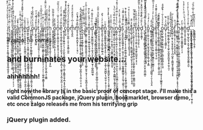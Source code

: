 ï͈̦͚̗̙͕̳͈̩͇̮̺̞̫͍͙̠͎̥̱͇̘̞͇̟͍̼̯̫̼͙͈̭̲̘͚̯̝̙̩͐ͨ̔ͪ̍̌̽͂ͩͤͫ̌̾ͪͫ̏ͩͅt͎̠͔̼̯̗͈̫͑ͬ̈͊ͣͭ̐́ͬ̍̈͊̇ͩ̿ͬ̇̿͛ ̱͓͖̭̩̱͚͍̤̮͔̼̪̭̩̖̘̰̫̥̪̱͖͖̫̥̯͙̻̤̳̖͓͔̣͚ͨͮͧ̄̆ͪ̇̄͐ͩ̋ͭ͂̋ͥṣ͈͈͓̱̯̝͙͕̻̟͖̼̼̫̟̱̰̩̞̹̦͔͉̖̫̘̣͔̜̮̹̹̼͎̲̟̖̯̟̝̫̥̪͕̜̜̙̩͉͕̅̍̉̓ͨ͗̋͗̽̊͌ͪ̾̋͛̌ͪ̾̚ͅṯ͖̫͚͓̬̞̘͈̺̺̳̭̘͙͈̲͈͉̹͕̳̩͎̘͎̫̹̗̼̣̻̙͇̭͙̭̲̅ͨ̓͋̉̉̄ȁ̺̗͇̮̘͓̜̫̟̼̭̠̩̗̬̘̯̰̪̲͓̟̤͕͚̤̳̤̜̭̫̫̮͚̞͕̼͔͓̙̹̝͙̙͓̳̬̯̣̭̝͓̦̝̤͙̬ͯ̇̐̈ͩͅͅr̞̼̹̗͓͔̳̘͈͓̙̙̺̖̹̖̬̯̙̜̪̬̞͉̥̙̺͙̲͚͖̖̭̠̺͈̩͙̰̪̞̗̼͚̬͔̫͈͍͇̰̤̣̍̌͑ͪ̈ͧͩ̈̑̍̈̈̚ͅṯ̦̹̝͍͈̜͕͍͇̪̗̦̏̌ͩ̈͆ͦ͒͊ͩͦ͐͌͊̊ͯͩ̎͂ͅe͙̻͙̠͎͓͖̟̻̖̘͉̹̩̙̭͚̫̪͓̤̤͖̯͓͚͔̠̟̟͈̬̣̬̟̘̜̗͖̭̥̳͎͕̪̙̮̮̼̤̖̙̩̼̤͕̣̱̻̞̺̎̈̉̃͒ͮ͐ͅd̤̻̯̺̰̖̫̪͙͔̣̖̲̹̠̩̟͇̭̹̱̯̪̮̬̭̯̬̞̜̼͙͇̮̻̲̟͓̥̣̼̮͉͕̫̦͔̟̭̥̻̳̩̻̙̥̩̰͎̜͔͉ͮͣ̂ͪ̈ ̳̩̙̰͈͖͇̲̙̗̬̦͍̮̦̰̖̙̪͇̮͇͓̜̜͉̞͕̪̘͇͖̰̰̬͙͚͕̙̩̥̦̭̤̹̳̼̠̭̬̠̤͎̤͇̠̬͈͓̰̠͔͕̪̘̰ͩ̈̀ͧͨͦ̊ͥ̍ͭͅo̗͓̩̝͉ͩ̉̔̈̓̈̇̾͂̂͋͗̀̐ű̘̟͔͚̟͚̜͈̞͉̪̼̼̓̌̽ͨͣ̿́̓͗̋̚ͅt͕̖͚̗̣̻͈̭̼̻͓͉͓̟̱̮̱̫̖̗̩̦̩̱̟̠͎̬ͨͮ̂̌ͨͭ͌̏̃̐ͅ ͓̱̖̰̲̥̟̙̪͚̺̠̖̤͎̮̋̈̂ͭ͗̈ͩ͐͐̐͒͆̃ͭͦŵ̻̻̮̟͇̥͕̼̺̟̜̞͚̰̝̳͕̳̻̠͓̟̯̖̞̺͍̺̜̥̠͉̙͔̤̙̦̜͖̰̯̲̮͖͇̝̗̝͓̥̝̬͎̻ͧͭ̉ͭ͋ͨ̑ͅi͎̟̹̬̺̲̘̫̤̹̼̤̳̮̘̲̠̫̗͇̬̭̯̲̲̥̳̫̫̭̱̬̣͓̝̗̲̞͍͙̻͉͈̣͚̳ͪ̊̇̃͊ͮ̓͌͒̑ͯͭ̑̌̈̈͌ͤt̩̜̯̭͙̦͖͓̺̼̰̜̪͔̻̭̭͉̞̪͎̫ͭ̍ͪ͑̎͒͒̂̒ͦ̓h̩͎̯̰̮̣̩̹͇̤̰̟̳͚̬͎̺̝̘͚͓̦̗͖̞̱̘̠̤͙̝̙̺ͣ̈ͧ̿̽͗͛̄ͮ̓̎̔́̉ͅ ̮̭̯͕̼̰͖͍̱̙̲͈̲͎͙̭̯ͣ̾̐̐̃̔͑̎̂̋̃̋̏ó̫̠̥͇̰̙̮̫̪̪̭̰͔̞͕̪̣͕̟̙̠̘̥̬̟̪̦̱͕͂͊͗͋̒n̥͎͓̲̹̖̟̳͕͖͙͕̫͙͈̝͈̟͔̘͎̟̲̱͎̬̺̘͋́̌́̔ͦ̊̅ͥͥ̉ͫ͗ͧ̏̏͂ͅě̩͙̞͙̞̖̲͈̗̻̯̣̰̬̤̭̖̱̩̲͈̞̘͕͙͍̖̙͎̯̩̟̻̗͉̩̲͍͍͙͔̤͓̲̠̫̥̪̜͕̝͔̦̣̱̜̹͓̃̿ͤ̀ͩ̇͌̉ͭ̾̀ͤ ͔͇̩̖̙͈̰̥̝͚͍͖̹̙͉̹̞̯̙̺̙̬̩͇̞̺͉̮̦̞̪͈̠̦͇̠͓̭͇͍̬̯̬͎̻͙͓̟̙̲̜͇͉̗͚̱̼̭͚͔̖͕̺͓̽̆̃̽̈̎̏͋ͦͨ̏̿̚ͅͅċ͓̜̠̼̬͑ͫ̑͌̔͛̎̃̓͒͛̃̐ͣ̊ͤ̌̚ͅǒ̺͈̤̝̹͖̯̪̹͓̤͓̦̯̟̬̳̦͖̱̰̌̎̋̃ͫ̒̔̉̋ͫ̌́ͦ̒͂ͥͅm̙̬͉̭̬̼͌̉̇͗͆͑͐͋̌̀̄͛̑͒ͤ̒m͍̭̘̞͈̜̙̻͔̪̮̥̹̥̹̦̜̱̘̤̠͆̿͒̿ͦ̉̊̏̑̚ĭ͖̞̫̫̝͙̝͖͕̣͓̬̣̲͇̼̩͍̞͙͔̲͍͕̪͕͇̝̹̟̫̫̻̟̹̺̹̻͓̝̘̞̪̹̤̱̣̮̜͔͈̏͋͂̿ͩ͊́̇ͨ̒̂̉ͅͅͅͅͅt͍͎̥͈̘͍̭͉̫̯̼̲̬̜͇͉͓͉͉̮̰̭̮̤̭͉͍̭̹̬͉̘̊̌̾ͧ̓̅ͤ̽̈͋̄͂ ̺̜̪͓ͪ̿̍ͩ͊̃ͪ̃̄̓̂́ͥ̆ä̫̳̜̣̲̳̼̦͎̩̳͇̟̱͈̳͙̭̭̭̼̟̘̯͎̫͖̭͇̼̖̘̫̻̙̫̮͈̗̫̘̟͎̠̟͖̩̻̫͉͈͎̰̩̘̂͂̆̓̉̄̌̊̊̋͑͐̊͑ͮ̃̇ͦͅn̬͈̥̯̤͔͓̤͍̦͖̻̤̥͖̖̼̘͖̩̜̩̪̼͛͌́̇̈ͤ̂̏ͪ̓ͫ̓͊ͅd̖͓͔̦̟͚̬̺̲̪̼͚̝͉͎̠͓͖̖̟̫͕̙̙̜̗̞̮͍̰͓̹̜̻̱̪̫̻͚͉ͫͪ̎ͬ͂ͣ̊͌ͬ̈̄͑ ̘͈̻͇̟̠̟̝͕̱̗͔͚̮̯̞̲̠̪͔̬͓̭̲͉̙͇͇̪͔̟͍͍ͤ̂͆̈̚ͅt̼̙͇̦̫͙̗̘͉̭͕̭̮͕̞̣̭̫̫͖̫̗͉̠̗̱̹̱͉̹̬̦̗̠͇̘̟͉̟̲̫̦͚͈̲̺͎̺̣̦͈͈̝͓̟̐̊͛̐̌ͤͅͅͅh̖̯̖͔̟̮̞̮̱̱͎͎̼̟̪̥̲͈͔̹̠̜͖̤̞̬̪͎̜̩̳̋̈̎̃͋̔̂̋ͫ̈ͭ͋̃̍ͅe̼̮̖̭̪͓̩͉̙͚̜̱̜̻͓̫͚̠͖̲͉̼̎̓̈ͮͤ̔ͥ̔̂̚̚n̬̳͚̹̬͚̼̳̱̲̯̰̭͉̳͙̲̖͓̙͍̩͔̯͈͉̙̝̳͔͔͚̗̹̲̭̮̳̺̙͙͉͖̩̰̜͎̬̦̯̗̗͎͕̥͕̼̳̯̊͋̈̈ͅͅ ͓̼̩̫͙̘͎̺͚̪̦̖̭̼͖͍̮̱͇̤̠͙̥̬̬̮̺̱͕̖̭͚͇̝͙̝͚̠̳͖͙̮̥̮͉͓͎̖̱̼̱̩̯̬̺͍̠̜̋͗ͧ̾ͮ̓ͪ̌͐̍ͣ͛̌ͅͅṭ̯̬̥̬̮̤̩̺͍̞̜̖̹̣̰̳̲̜̟͉͕̫̒ͯ̂͋ͭh͉͓͉̹̹̖̦̩̠̫̭̣̭̯̟̖̣͉̜̟͇̥̹̳̩̙͕͍͍͍͖̫̥ͮ͗͂̌͛͑͐̾i̝̺͉̺̳̖̝͓̺̹͍͕̪̩̲̙̭̯̗̥͔̼̥͉̱͕̗̩̠̺̪̤͕̘̪͎͚̗͕̻̲̻̫̮͎̜̬̳͉͍͕͖͙̠͉͓̟̖̙̟̦͗͆̀̈͂̍͋̿́͐ͬͫ̓̀n̙̲̻̮̭̣̜͚̺̖̹̬̮̼̤̞̜̰͎͔̪͍̰̣̺̮̼͈̬͔̖͍̣̪̗̼͓̘͉͙̝̗̭̺͖̪͕̩̺͔̰̗͇̹̺̙̩̘̱̼̬̟̜̻͇ͥ̏ͧͩ̓̽ͨ̎̈̿ͤ̌ͣ̇̉͋ͩ̓̚ͅḡ̫͉̣̪̩̫̦̻̟̼̘͍͎̥̣̼̺̝̦̫̤̭̖̹͙̥͉͓̩̩̹̠͓͚̣̂ͭ̅̂ͣͪ͒̽͐̈̇̒š̠̹̮̼̮̱̞̺̫̝͚͖̻̯͍͙̼̖̜̫̰̝̝̩̣̰̻͈̰̪̖̤̹̺̝͇̥͇̻͖̯̜̞̞̫̰̘̦̹̳̬̠̩̣̝̺̘̜͕̞̭͓̮̩̣̿ͨͤ͌ͣ́ͫ̿̄̓̈ͅͅ ̗̼̜͎͓͕͖̫͉͕̜͎̞͎̘͍͕͇̣͇̝̣̲̲̼̞̥̥̼͈̻̖͍̣̩̝͎͓̲͉̜̣͎̥͚̬̰̺̖̰̺̬̤̺̪̬̝̣̫̲̖̳̬͇̘ͨ̓ͮ̾͊͒ͩ̊̓̄ͬ̒̚ͅs̞̘̞̦͖̤͇͔ͭ͋̂̌ͩͬͅͅṫ̞̣͈̦̖̥̖̠̳̳̞̯͈̩͓̺̺͈͉̖̘̞̟̿͊̐́̓ͩ̓ͤ͑͒̈̈a̰̹̲̲̞̦̞͚̦̖̰̼̥̖̜̩̬͍̰͈͇̦͍̗͚̜̼̱̘̟̩̟̜̞̜̣̥͖̦̳̖̯̜̯̗͕̟̘͍͊͊͗ͮ̋̐ͅṙ̞̫̠̤̖̺͖̘̝̯͉̝̞̗̟̝̫̼̲̯̝̮͇̹̻̩͖̦̩̝̺̲̩̳̭͔̙͔͇͓̯̗̜͚̳̪̜̦̻͖̜̐̆ͭ̔̑̂̐͌ͫ͒͆̚̚ṱ̹͈̙̙̬̹̹̝̠̦͇̤͔̙̘̼͍̯͍̙̺͖̭̯͎͔̟̠͙͑ͫͯ͑̃̉̏͋̾͐ͅͅȇ̟̩͙̖̬͚̖̠͚͔̤̞̥̹̼̽ͤ̔ͧ̓ͨ͋͐̾̒̉̔ͬ̂̅̏͌ͅd̙͉̼̱͔̮̳̞̜̊͛̋͋ͩ̏͊̽͂͊̈̉̋̃̂̌ͬ̈͒ͅ ̯̞͖͕̦̣͓͈̳͕͔̻̳̮̬̱͚̞͙̺͚̬͕̘̞͔̼͖̫̠̫̩̼̮̥̫̦̻͖̻̮ͧ͗ͤͦ͐̿̓ͭͫ́̋̋ͤ̄͗ͧͨ͆̃ͅͅͅͅͅt̩͔̟̤͚̼̱̭̜̳͔̗̘͚̟͓̭͙͎̖̲̜̻̲͍̠̹̙̥̘ͤ͒͑ͥͥ̎̍̾̊ͫ̓ͪͭͯ͋̈̈ͅͅͅô̼̭̙͕̼̰̠̫̗͉͎̩̬̭̦̺̭̘̲̝͍̮͍̞̹͇͎͚̩͕̟͇̆ͬͨ̒͒̉ͨͪ ̺͇͈̤̙̭͎̦̲̻̳͚̗̬̣̺̯͕̹̤̼̙̳͍̟͔̲̯̤̤̗͓̬̯̙̠̝͖͖͖̘͔̜̮̹͓͉͈̞̭̐ͨ̍̆̓ͅǧ̝̻̼̻̪̘̪̤̺͎͙̯̯̜̞̗̫͍͙̝͇̟̫̱̻̞̫̦̗̺̳̮̦͎͕͈͋̌ͦ̈̋̾̔ͨ̽ͯͮͤ͐̽͑̄̿̋ĕ̮̹̳͍̝̞̹̹̠̺͚̭̲̩̩̯̝̬͇̠̲̞͕͉̦͖̊ͫ́͑͋̎͆̋̀̓͐͊͊͒̓̚t̠͉̼̭̟͉̲͚̜̳͈̘̟͇̤̞͚͚̯͚̣̼̭͉͚͔͈͈͎̪̙̦̖̻͍͔̪͎̺͆̃̅͆̿͋̈̽͑ ͖̙͎̼̣̥͎̙̝͔̮̳͚̯̘͉̯̻̫̝̬̘̯̭͙͚͉̝̠͉̖͔̣̹̣͎̼̠̮̭͓͎͙̖̺̳̯̯͉͕̣͎̟͉̀̓̑ͯ̀ͤ̄ͮ̽ͦo̮͈̠̺̙̯͇̩͚͈̤̟͚̘̮̲͉͙̪͍̩͙̺̫͎͚͔̳̣̙̬̹̘͍ͮ͋̊͛ͩ̉̓͂ͥͥ̐͂̑̌̊̚u̟̹͕̙̗̘͎͎͕̩̘͇̲̹̹̙̅͆̒̈̒ͥ̈̆̚t̖̣̪̟̰̳̯͙͇̗͚̟̹̬͉͎̺̥̫͎͖̱̥̬̪͈̬̥͙̱̣̰̘̖̰͔ͩ̆̈ͧ̒̃͋ͅͅ ͍̖̪͈͕̽̉̆͆́͌̈̐͋̄̓ͅo̞͍͚͉̗̹̮̰̜͕͓̱̮͓̮͈̰̥͎̘͉̪̣̺̱̭̩͉̳̲̫͍̟̱͖͚̭̖̖͓̞̘̐͒̓̂̏ͤ̓ͬ̃f̱͈͇̮͚̤̹̜̟̠̩̤̣͓͕̟̰͔̟̫̟̪̆͐ͪ̂ ̮͈̭͉̤̺͇̲͙̣̥̹͔͖̝̺͇̖͈̺̝͚̭̭͔͙̦͚̦͕͉͖̣̙͕̱̦͍̯̼̲̺̮̭̹͕̭̞̘̝̤̖̗͚̝̻͔̪͓̲̣̖͇ͨ͂ͫͤ̍ͤͪͥͭ̓̒̿̈̏̐̚ͅͅͅh̰̰̼̤̖͙̩͈̻̹͖̙̹̦̮̘̺̜̹̤͉̳̹̪̹̙͚̫̬͇̪̪̟̫̪̲̥̝̲̰̻͔͐̽̿͑ͩ̊̆̎̊ͭ̒ͫ͊̆͛ͮ̅̚̚ͅͅͅa̘̖̖̻̣͕̻̹̘͖̬̳̬̲͚͍̩̦̖͙ͬ̈̑̀̓ͅͅn̪̺̤̟̬̟̠̯̪͖͈͚̰̆ͪ̃̈ͤͪ̌̈ͪ̋ͪ̔ͣͨ̊̾̀d͖̜̤̺͓̦̲̬̼̮͉͕̯͈̖͎̻̝͖̭͍͈̟̭̼̥͖̭̳̹̬͖̣͛͂̾̾̋ͭͤ͒ͭͪ͐͒͑̉̒ͅ.͎̰̬͓̻̲͕͉̺͙̘̯͇̥̜̳̩̙̞̫͉̬̠̘̳̣̩̮͓͙̠͖̰̬͉̝̤̯͈̬͕͓̤̹͕̼̱̗̜̗̞̜̩̳͆̈̏ͫ̏̽ͭ̚ͅ.̣̤͕̪̣̣͓̬̬̮̠͕̲̹̲̰͓̥̗̫̖͚̙͔̹͉͉͓̝͈͉̣͙͕͔̤̩̤̖̗̦̺̫͉͖̮͚͎̰͚̱̜̻̥̩͙̠̫̟̙̹͖̘͔̭̩ͥ̇͐ͯ͆̆̃ͫ̃́͋͑̂͆ͨ̑̏ͩ.͍̻̱͇̳̳̺̖̻̹̟͎̰͔̭̗ͮ͑͐͐ͤ̈ͣ͑̌

#zalgo, he comes
## and burninates your website...
### ahhhhhhh!
#### right now the library is in the basic proof of concept stage. i'll make this a valid CommonJS package, jQuery plugin, bookmarklet, browser demo, etc once zalgo releases me from his terrifying grip

### jQuery plugin added.
